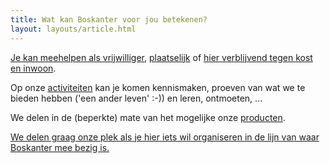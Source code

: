 ```yaml
---
title: Wat kan Boskanter voor jou betekenen?
layout: layouts/article.html
---
```

[Je kan meehelpen als vrijwilliger](/nl/volunteer), [plaatselijk](/nl/volunteer/local) of [hier verblijvend tegen kost en inwoon](/nl/volunteer/stay).

Op onze [activiteiten](/nl/offer/activities) kan je komen kennismaken, proeven van wat we te bieden hebben ('een ander leven' :-)) en leren, ontmoeten, ...

We delen in de (beperkte) mate van het mogelijke onze [producten](/nl/offer/products).

[We delen graag onze plek als je hier iets wil organiseren in de lijn van waar Boskanter mee bezig is.](/nl/offer/location)
